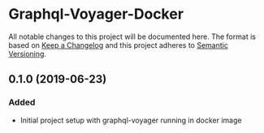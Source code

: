 # Graphql-Voyager-Docker

All notable changes to this project will be documented here. The format is based
on [Keep a Changelog](http://keepachangelog.com/en/1.0.0/) and this project
adheres to [Semantic Versioning](http://semver.org/spec/v2.0.0.html).

## 0.1.0 (2019-06-23)

### Added

- Initial project setup with graphql-voyager running in docker image
